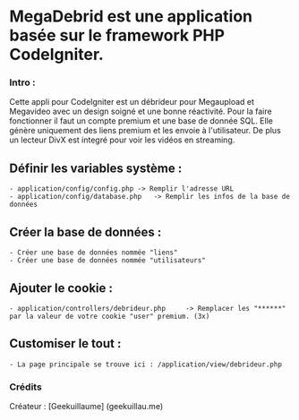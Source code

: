 MegaDebrid est une application basée sur le framework PHP CodeIgniter.
===

### Intro :

Cette appli pour CodeIgniter est un débrideur pour Megaupload et Megavideo avec un design soigné et une bonne réactivité.
Pour la faire fonctionner il faut un compte premium et une base de donnée SQL.
Elle génère uniquement des liens premium et les envoie à l'utilisateur.
De plus un lecteur DivX est integré pour voir les vidéos en streaming. 

## Définir les variables système :


	- application/config/config.php	-> Remplir l'adresse URL
	- application/config/database.php	-> Remplir les infos de la base de données

## Créer la base de données :

	
	- Créer une base de données nommée "liens"
	- Créer une base de données nommée "utilisateurs"
	
## Ajouter le cookie :


	- application/controllers/debrideur.php		-> Remplacer les "******" par la valeur de votre cookie "user" premium. (3x)
	
## Customiser le tout :


	- La page principale se trouve ici : /application/view/debrideur.php
	
### Crédits

Créateur : [Geekuillaume] (geekuillau.me)